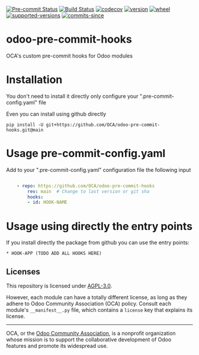 [//]: # (start-badges)

[![Pre-commit Status](https://github.com/OCA/odoo-pre-commit-hooks/actions/workflows/pre-commit.yml/badge.svg?branch=main)](https://github.com/OCA/odoo-pre-commit-hooks/actions/workflows/pre-commit.yml?query=branch%3Amain)
[![Build Status](https://github.com/OCA/odoo-pre-commit-hooks/actions/workflows/test.yml/badge.svg?branch=main)](https://github.com/OCA/odoo-pre-commit-hooks/actions/workflows/test.yml?query=branch%3Amain)
[![codecov](https://codecov.io/gh/OCA/odoo-pre-commit-hooks/branch/main/graph/badge.svg)](https://codecov.io/gh/OCA/odoo-pre-commit-hooks)
[![version](https://img.shields.io/pypi/v/oca-odoo-pre-commit-hooks.svg)](https://pypi.org/project/oca-odoo-pre-commit-hooks)
[![wheel](https://img.shields.io/pypi/wheel/pre-commit-vauxoo.svg)](https://pypi.org/project/pre-commit-vauxoo)
[![supported-versions](https://img.shields.io/pypi/pyversions/pre-commit-vauxoo.svg)](https://pypi.org/project/pre-commit-vauxoo)
[![commits-since](https://img.shields.io/github/commits-since/Vauxoo/pre-commit-vauxoo/v0.0.1.svg)](https://github.com/Vauxoo/pre-commit-vauxoo/compare/v0.0.1...main)

[//]: # (end-badges)

# odoo-pre-commit-hooks

OCA's custom pre-commit hooks for Odoo modules


# Installation

You don't need to install it directly only configure your ".pre-commit-config.yaml" file

Even you can install using github directly

    pip install -U git+https://github.com/OCA/odoo-pre-commit-hooks.git@main


# Usage pre-commit-config.yaml

Add to your ".pre-commit-config.yaml" configuration file the following input


```yaml

    - repo: https://github.com/OCA/odoo-pre-commit-hooks
        rev: main  # Change to last version or git sha
        hooks:
        - id: HOOK-NAME

```

# Usage using directly the entry points

If you install directly the package from github you can use the entry points:

    * HOOK-APP (TODO ADD ALL HOOKS HERE)


## Licenses

This repository is licensed under [AGPL-3.0](LICENSE).

However, each module can have a totally different license, as long as they adhere to Odoo Community Association (OCA)
policy. Consult each module's `__manifest__.py` file, which contains a `license` key
that explains its license.

----
OCA, or the [Odoo Community Association](http://odoo-community.org/), is a nonprofit
organization whose mission is to support the collaborative development of Odoo features
and promote its widespread use.
